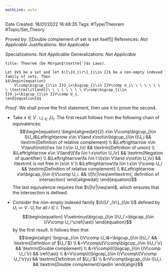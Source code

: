 ```yaml
---
mathLink: auto
---
```


<div class="topSpace"></div>

Date Created: 18/01/2022 16:48:35
Tags: #Type/Theorem #Topic/Set_Theory

Proved by: [[Double complement of set is set itself]]
References: _Not Applicable_
Justifications: _Not Applicable_

Specializations: _Not Applicable_
Generalizations: _Not Applicable_

``` ad-Theorem
title: Theorem (De Morgan$\textrm{'}$s Laws).

Let $V$ be a set and let $\l\{U_i\r\}_{i\in I}$ be a non-empty indexed family of sets. Then
$$\begin{equation}
    V\comp\bigcup_{i\in I}U_i=\bigcap_{i\in I}V\comp U_i\ \ \ \ \ \ \ \ \textrm{\it{and}}\ \ \ \ \ \ \ \ V\comp\bigcap_{i\in I}U_i=\bigcup_{i\in I}V\comp U_i.
\end{equation}$$

```

_Proof_. We shall prove the first statement, then use it to prove the second.
* Take $x\in V\comp\bigcup_{i\in I}U_i$. The first result follows from the following chain of equivalences:
$$\begin{equation}
    \begin{alignedat}{2}
        x\in V\comp\bigcup_{i\in I}U_i&\Leftrightarrow x\in V\land x\not\in\bigcup_{i\in I}U_i && \textrm{Definition of relative complement} \\
        &\Leftrightarrow x\in V\land\lnot\l(\ex i\in I:x\in U_i\r) && \textrm{Definition of union} \\
        &\Leftrightarrow x\in V\land\l(\fa i\in I:x\not\in U_i\r) && \textrm{Negation of quantifier} \\
        &\Leftrightarrow\fa i\in I:\l(x\in V\land x\not\in U_i\r) && i\textrm{ is not free in }x\in V \\
        &\Leftrightarrow\fa i\in I:x\in V\comp U_i && \textrm{Definition of relative complement} \\
        &\Leftrightarrow x\in\bigcap_{i\in I}V\comp U_i. && \l|I\r|\neq\em\textrm{; definition of intersection}
    \end{alignedat}
\end{equation}$$
The last equivalence requires that $\l|I\r|\neq\em$, which ensures that the intersection is defined.

* Consider the non-empty indexed family $\l\{U'_i\r\}_{i\in I}$ defined by $U_i\coloneqq V\comp U_i$ for all $i\in I$. Then
$$\begin{equation}
    V\setminus\bigcup_{i\in I}U_i'=\bigcap_{i\in I}V\comp U_i'\cref{\ast}
\end{equation}$$
by the first result. It follows then that
$$\begin{align}
    \bigcup_{i\in I}V\comp U_i&=\bigcup_{i\in I}U_i' && \textrm{Definition of $U_i'$} \\
    &=V\comp\l(V\comp\bigcup_{i\in I}U_i'\r) && \textrm{Double complement} \\
    &=V\comp\l(\bigcap_{i\in I}V\comp U_i'\r) && \ref{\ast} \\
    &=V\comp\l(\bigcap_{i\in I}V\comp\l(V\comp U_i'\r)\r) && \textrm{Definition of $U_i'$} \\
    &=V\comp\bigcap_{i\in I}U_i. && \textrm{Double complement}\qedin
\end{align}$$
